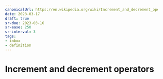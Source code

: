 ```yaml
---
canonicalUrl: https://en.wikipedia.org/wiki/Increment_and_decrement_operators
date: 2023-03-17
draft: true
sr-due: 2023-03-16
sr-ease: 250
sr-interval: 3
tags:
- inbox
- definition
---
```


# Increment and decrement operators